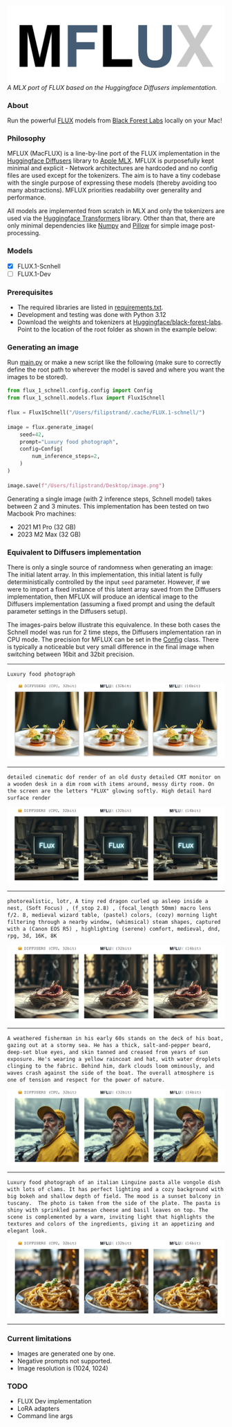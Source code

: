 
![image](src/flux_1_schnell/assets/logo.png)
*A MLX port of FLUX based on the Huggingface Diffusers implementation.*

### About

Run the powerful [FLUX](https://blackforestlabs.ai/#get-flux) models from [Black Forest Labs](https://blackforestlabs.ai) locally on your Mac!

### Philosophy

MFLUX (MacFLUX) is a line-by-line port of the FLUX implementation in the [Huggingface Diffusers](https://github.com/huggingface/diffusers) library to [Apple MLX](https://github.com/ml-explore/mlx). 
MFLUX is purposefully kept minimal and explicit - Network architectures are hardcoded and no config files are used
except for the tokenizers. The aim is to have a tiny codebase with the single purpose of expressing these models 
(thereby avoiding too many abstractions). MFLUX priorities readability over generality and performance.

All models are implemented from scratch in MLX and only the tokenizers are used via the 
[Huggingface Transformers](https://github.com/huggingface/transformers) library. Other than that, there are only minimal dependencies 
like [Numpy](https://numpy.org) and [Pillow](https://pypi.org/project/pillow/) for simple image post-processing.

### Models

- [x] FLUX.1-Scnhell
- [ ] FLUX.1-Dev

### Prerequisites

- The required libraries are listed in [requirements.txt](requirements.txt). 
- Development and testing was done with Python 3.12
- Download the weights and tokenizers at [Huggingface/black-forest-labs](https://huggingface.co/black-forest-labs/FLUX.1-schnell/tree/main).
    Point to the location of the root folder as shown in the example below:

### Generating an image

Run [main.py](/src/flux_1_schnell/main.py) or make a new script like the following
(make sure to correctly define the root path to wherever the model is saved and where you want the images to be stored).

```python
from flux_1_schnell.config.config import Config
from flux_1_schnell.models.flux import Flux1Schnell

flux = Flux1Schnell("/Users/filipstrand/.cache/FLUX.1-schnell/")

image = flux.generate_image(
    seed=42,
    prompt="Luxury food photograph",
    config=Config(
        num_inference_steps=2,
    )
)

image.save(f"/Users/filipstrand/Desktop/image.png")
```

Generating a single image (with 2 inference steps, Schnell model) takes between 2 and 3 minutes. This implementation has been tested on two Macbook Pro machines: 
- 2021 M1 Pro (32 GB) 
- 2023 M2 Max (32 GB)

### Equivalent to Diffusers implementation 

There is only a single source of randomness when generating an image: The initial latent array. 
In this implementation, this initial latent is fully deterministically controlled by the input `seed` parameter. 
However, if we were to import a fixed instance of this latent array saved from the Diffusers implementation, then MFLUX will produce an identical image to the Diffusers implementation (assuming a fixed prompt and using the default parameter settings in the Diffusers setup).


The images-pairs below illustrate this equivalence. 
In these both cases the Schnell model was run for 2 time steps, 
the Diffusers implementation ran in CPU mode. 
The precision for MFLUX can be set in the [Config](src/flux_1_schnell/config/config.py) class. 
There is typically a noticeable but very small difference in the final image when switching between 16bit and 32bit precision.

---
```
Luxury food photograph
```
![image](src/flux_1_schnell/assets/comparison1.jpg)

---
```
detailed cinematic dof render of an old dusty detailed CRT monitor on a wooden desk in a dim room with items around, messy dirty room. On the screen are the letters "FLUX" glowing softly. High detail hard surface render
```
![image](src/flux_1_schnell/assets/comparison2.jpg)

---

```
photorealistic, lotr, A tiny red dragon curled up asleep inside a nest, (Soft Focus) , (f_stop 2.8) , (focal_length 50mm) macro lens f/2. 8, medieval wizard table, (pastel) colors, (cozy) morning light filtering through a nearby window, (whimsical) steam shapes, captured with a (Canon EOS R5) , highlighting (serene) comfort, medieval, dnd, rpg, 3d, 16K, 8K
```
![image](src/flux_1_schnell/assets/comparison3.jpg)

---


```
A weathered fisherman in his early 60s stands on the deck of his boat, gazing out at a stormy sea. He has a thick, salt-and-pepper beard, deep-set blue eyes, and skin tanned and creased from years of sun exposure. He's wearing a yellow raincoat and hat, with water droplets clinging to the fabric. Behind him, dark clouds loom ominously, and waves crash against the side of the boat. The overall atmosphere is one of tension and respect for the power of nature.
```
![image](src/flux_1_schnell/assets/comparison4.jpg)

---

```
Luxury food photograph of an italian Linguine pasta alle vongole dish with lots of clams. It has perfect lighting and a cozy background with big bokeh and shallow depth of field. The mood is a sunset balcony in tuscany.  The photo is taken from the side of the plate. The pasta is shiny with sprinkled parmesan cheese and basil leaves on top. The scene is complemented by a warm, inviting light that highlights the textures and colors of the ingredients, giving it an appetizing and elegant look.
```
![image](src/flux_1_schnell/assets/comparison5.jpg)

---



### Current limitations

- Images are generated one by one.
- Negative prompts not supported.
- Image resolution is (1024, 1024)

### TODO

- FLUX Dev implementation
- LoRA adapters
- Command line args